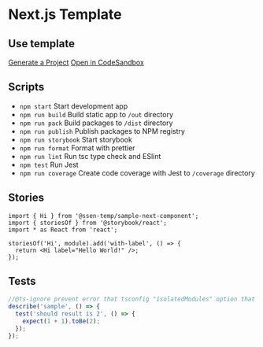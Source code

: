 # Next.js Template

## Use template

[Generate a Project](https://github.com/rocket-hangar/rocket-punch-template/generate)
[Open in CodeSandbox](https://githubbox.com/rocket-hangar/rocket-next-template)

## Scripts

- `npm start` Start development app
- `npm run build` Build static app to `/out` directory
- `npm run pack` Build packages to `/dist` directory
- `npm run publish` Publish packages to NPM registry
- `npm run storybook` Start storybook
- `npm run format` Format with prettier
- `npm run lint` Run tsc type check and ESlint
- `npm test` Run Jest
- `npm run coverage` Create code coverage with Jest to `/coverage` directory

## Stories

<!-- import src/**/*.stories.tsx -->

```tsx
import { Hi } from '@ssen-temp/sample-next-component';
import { storiesOf } from '@storybook/react';
import * as React from 'react';

storiesOf('Hi', module).add('with-label', () => {
  return <Hi label="Hello World!" />;
});

```

<!-- importend -->

## Tests

<!-- import src/**/*.test.ts -->

```ts
//@ts-ignore prevent error that tsconfig "isolatedModules" option that next.js forcing make
describe('sample', () => {
  test('should result is 2', () => {
    expect(1 + 1).toBe(2);
  });
});

```

<!-- importend -->
